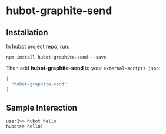 # hubot-graphite-send

## Installation

In hubot project repo, run:

`npm install hubot-graphite-send --save`

Then add **hubot-graphite-send** to your `external-scripts.json`:

```json
[
  "hubot-graphite-send"
]
```

## Sample Interaction

```
user1>> hubot hello
hubot>> hello!
```
